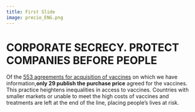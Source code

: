 ```yaml
---
title: First Slide
image: precio_ENG.png
---
```


# CORPORATE SECRECY. PROTECT COMPANIES BEFORE PEOPLE

Of the [553 agreements for acquisition of vaccines](https://www.unicef.org/supply/covid-19-vaccine-market-dashboard) on which we have information,**only 29 publish the purchase price** agreed for the vaccines. This practice heightens inequalities in access to vaccines. Countries with smaller markets or unable to meet the high costs of vaccines and treatments are left at the end of the line, placing people’s lives at risk.
